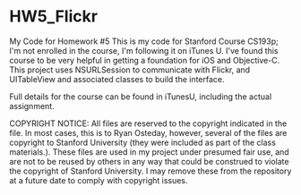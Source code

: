 # HW5_Flickr
My Code for Homework #5
This is my code for Stanford Course CS193p; I'm not enrolled in the course, I'm following it on iTunes U.
I've found this course to be very helpful in getting a foundation for iOS and Objective-C.
This project uses NSURLSession to communicate with Flickr, and UITableView and associated classes to build the interface.

Full details for the course can be found in iTunesU, including the actual assignment.

COPYRIGHT NOTICE:
All files are reserved to the copyright indicated in the file. In most cases, this is to Ryan Osteday, however, several of the files are copyright to Stanford University (they were included as part of the class materials.). These files are used in my project under presumed fair use, and are not to be reused by others in any way that could be construed to violate the copyright of Stanford University. I may remove these from the repository at a future date to comply with copyright issues.
